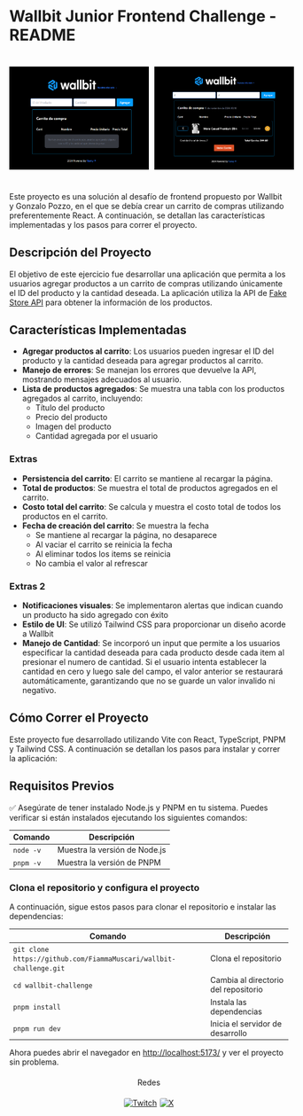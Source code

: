 # Wallbit Junior Frontend Challenge - README

<div style="display: flex; margin-top: 40px; margin-bottom: 40px;">
  <img src="./public/app.webp" alt="Interfaz de la aplicación" style="width: 50%; max-width: 420px; margin-right: 10px;" />
  <img src="./public/app2.webp" alt="Otra vista de la aplicación" style="width: 50%; max-width: 420px;" />
</div>

Este proyecto es una solución al desafío de frontend propuesto por Wallbit y Gonzalo Pozzo, en el que se debía crear un carrito de compras utilizando preferentemente React. A continuación, se detallan las características implementadas y los pasos para correr el proyecto.

## Descripción del Proyecto

El objetivo de este ejercicio fue desarrollar una aplicación que permita a los usuarios agregar productos a un carrito de compras utilizando únicamente el ID del producto y la cantidad deseada. La aplicación utiliza la API de [Fake Store API](https://fakestoreapi.com/) para obtener la información de los productos.

## Características Implementadas

- **Agregar productos al carrito**: Los usuarios pueden ingresar el ID del producto y la cantidad deseada para agregar productos al carrito.
- **Manejo de errores**: Se manejan los errores que devuelve la API, mostrando mensajes adecuados al usuario.
- **Lista de productos agregados**: Se muestra una tabla con los productos agregados al carrito, incluyendo:
  - Título del producto
  - Precio del producto
  - Imagen del producto
  - Cantidad agregada por el usuario

### Extras

- **Persistencia del carrito**: El carrito se mantiene al recargar la página.
- **Total de productos**: Se muestra el total de productos agregados en el carrito.
- **Costo total del carrito**: Se calcula y muestra el costo total de todos los productos en el carrito.
- **Fecha de creación del carrito**: Se muestra la fecha
  - Se mantiene al recargar la página, no desaparece
  - Al vaciar el carrito se reinicia la fecha
  - Al eliminar todos los items se reinicia
  - No cambia el valor al refrescar

### Extras 2

- **Notificaciones visuales**: Se implementaron alertas que indican cuando un producto ha sido agregado con éxito
- **Estilo de UI**: Se utilizó Tailwind CSS para proporcionar un diseño acorde a Wallbit
- **Manejo de Cantidad**: Se incorporó un input que permite a los usuarios especificar la cantidad deseada para cada producto desde cada item al presionar el numero de cantidad. Si el usuario intenta establecer la cantidad en cero y luego sale del campo, el valor anterior se restaurará automáticamente, garantizando que no se guarde un valor invalido ni negativo.

## Cómo Correr el Proyecto

Este proyecto fue desarrollado utilizando Vite con React, TypeScript, PNPM y Tailwind CSS. A continuación se detallan los pasos para instalar y correr la aplicación:

## Requisitos Previos

✅ Asegúrate de tener instalado Node.js y PNPM en tu sistema. Puedes verificar si están instalados ejecutando los siguientes comandos:

| Comando   | Descripción                   |
| --------- | ----------------------------- |
| `node -v` | Muestra la versión de Node.js |
| `pnpm -v` | Muestra la versión de PNPM    |

### Clona el repositorio y configura el proyecto

A continuación, sigue estos pasos para clonar el repositorio e instalar las dependencias:

| Comando                                                            | Descripción                          |
| ------------------------------------------------------------------ | ------------------------------------ |
| `git clone https://github.com/FiammaMuscari/wallbit-challenge.git` | Clona el repositorio                 |
| `cd wallbit-challenge`                                             | Cambia al directorio del repositorio |
| `pnpm install`                                                     | Instala las dependencias             |
| `pnpm run dev`                                                     | Inicia el servidor de desarrollo     |

Ahora puedes abrir el navegador en [http://localhost:5173/](http://localhost:5173/) y ver el proyecto sin problema.

<div style="display: flex; flex-direction: column; align-items: center; margin-top: 20px;">
  <div>
    Redes
  </div>
  <div style="display: flex; justify-content: center; margin-top: 20px;">
    <a href="https://www.twitch.tv/ninfuwu" target="_blank" rel="noopener noreferrer">
      <img src="https://img.shields.io/badge/-Twitch-9146FF?style=for-the-badge&logo=twitch&logoColor=white" alt="Twitch" style="border-radius: 3px; margin-right: 5px;" />
    </a>
    <a href="https://x.com/__fiamy" target="_blank" rel="noopener noreferrer">
      <img src="https://img.shields.io/badge/-000000?style=for-the-badge&logo=x&logoColor=white" alt="X" style="border-radius: 3px;" />
    </a>
  </div>
</div>
